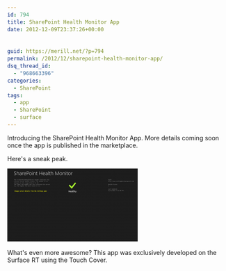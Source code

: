 ```yaml
---
id: 794
title: SharePoint Health Monitor App
date: 2012-12-09T23:37:26+00:00


guid: https://merill.net/?p=794
permalink: /2012/12/sharepoint-health-monitor-app/
dsq_thread_id:
  - "968663396"
categories:
  - SharePoint
tags:
  - app
  - SharePoint
  - surface
---
```

Introducing the SharePoint Health Monitor App. More details coming soon once the app is published in the marketplace.

Here's a sneak peak.

<a href="https://merill.net/wp-content/uploads/2012/12/screenshot_12112012_195308.png"><img class="alignnone size-medium wp-image-799" title="screenshot_12112012_195308" src="/wp-content/uploads/2012/12/screenshot_12112012_195308-300x168.png" alt="" width="300" height="168" /></a>

What's even more awesome? This app was exclusively developed on the Surface RT using the Touch Cover.